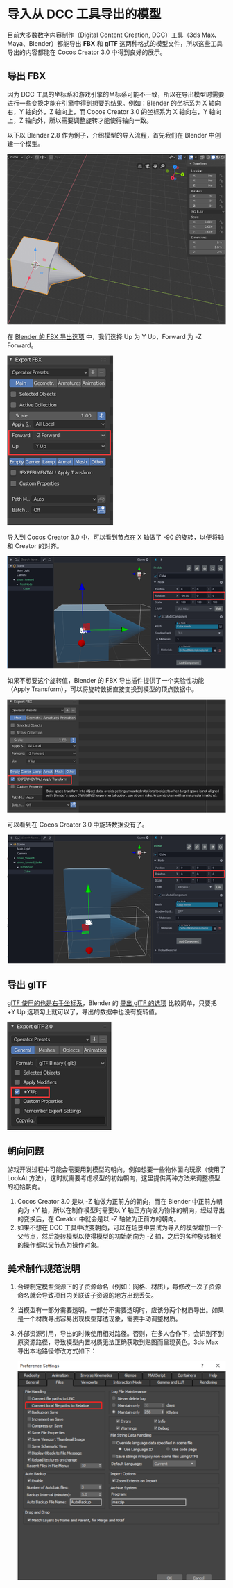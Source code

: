 # 导入从 DCC 工具导出的模型

目前大多数数字内容制作（Digital Content Creation, DCC）工具（3ds Max、Maya、Blender）都能导出 **FBX** 和 **glTF** 这两种格式的模型文件，所以这些工具导出的内容都能在 Cocos Creator 3.0 中得到良好的展示。

## 导出 FBX

因为 DCC 工具的坐标系和游戏引擎的坐标系可能不一致，所以在导出模型时需要进行一些变换才能在引擎中得到想要的结果。例如：Blender 的坐标系为 X 轴向右，Y 轴向外，Z 轴向上，而 Cocos Creator 3.0 的坐标系为 X 轴向右，Y 轴向上，Z 轴向外，所以需要调整旋转才能使得轴向一致。

以下以 Blender 2.8 作为例子，介绍模型的导入流程，首先我们在 Blender 中创建一个模型。

![blender model](./mesh/blender_model.png)

在 [Blender 的 FBX 导出选项](https://docs.blender.org/manual/en/2.80/addons/io_scene_fbx.html) 中，我们选择 Up 为 Y Up，Forward 为 -Z Forward。

![blender export](./mesh/blender_export_fbx_1.png)

导入到 Cocos Creator 3.0 中，可以看到节点在 X 轴做了 -90 的旋转，以便将轴和 Creator 的对齐。

![blender export c3d](./mesh/blender_model_c3d.png)

如果不想要这个旋转值，Blender 的 FBX 导出插件提供了一个实验性功能（Apply Transform），可以将旋转数据直接变换到模型的顶点数据中。

![blender export bake](./mesh/blender_export_bake.png)

可以看到在 Cocos Creator 3.0 中旋转数据没有了。

![blender export bake c3d](./mesh/blender_model_bake_c3d.png)

## 导出 glTF

[glTF 使用的也是右手坐标系](https://github.com/KhronosGroup/glTF/tree/master/specification/2.0#coordinate-system-and-units)，Blender 的 [导出 glTF 的选项](https://docs.blender.org/manual/en/2.80/addons/io_scene_gltf2.html) 比较简单，只要把 +Y Up 选项勾上就可以了，导出的数据中也没有旋转值。

![blender export glTF](./mesh/blender_export_gltf.png)

## 朝向问题

游戏开发过程中可能会需要用到模型的朝向，例如想要一些物体面向玩家（使用了 LookAt 方法），这时就需要考虑模型的初始朝向，这里提供两种方法来调整模型的初始朝向。

1. Cocos Creator 3.0 是以 -Z 轴做为正前方的朝向，而在 Blender 中正前方朝向为 +Y 轴，所以在制作模型时需要以 Y 轴正方向做为物体的朝向，经过导出的变换后，在 Creator 中就会是以 -Z 轴做为正前方的朝向。
2. 如果不想在 DCC 工具中改变朝向，可以在场景中尝试为导入的模型增加一个父节点，然后旋转模型以使得模型的初始朝向为 -Z 轴，之后的各种旋转相关的操作都以父节点为操作对象。

## 美术制作规范说明

1. 合理制定模型资源下的子资源命名（例如：网格、材质），每修改一次子资源命名就会导致项目内关联该子资源的地方出现丢失。

2. 当模型有一部分需要透明，一部分不需要透明时，应该分两个材质导出。如果是一个材质导出容易出现模型穿透现象，需要手动调整材质。

3. 外部资源引用，导出的时候使用相对路径。否则，在多人合作下，会识别不到原资源路径，导致模型内置材质无法正确获取到贴图而呈现黄色。3ds Max 导出本地路径修改方式如下：

    ![relative path](./mesh/relative_path.png)
